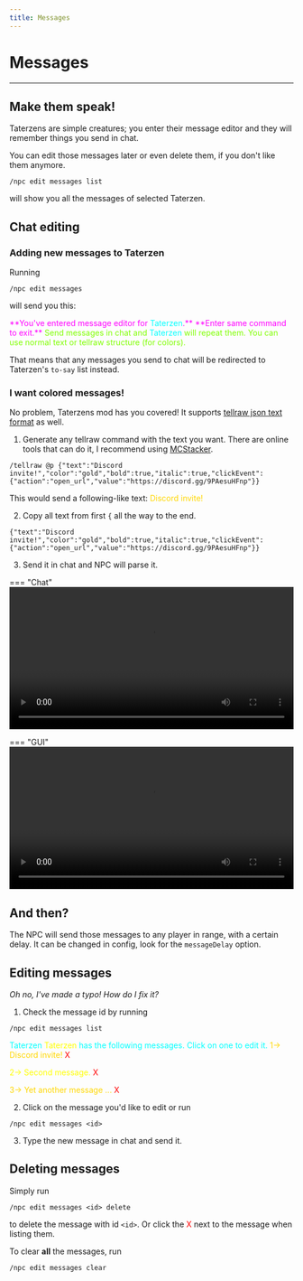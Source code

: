 ```yaml
---
title: Messages
---
```



# Messages

---


## Make them speak!

Taterzens are simple creatures; you enter
their message editor and they will remember things
you send in chat.

You can edit those messages later or even delete them,
if you don't like them anymore.


```
/npc edit messages list
```

will show you all the messages of selected Taterzen.

## Chat editing

### Adding new messages to Taterzen

Running
```
/npc edit messages
```

will send you this:

<span style="color:magenta">
	**You've entered message editor for <span style="color:cyan">Taterzen</span>.**
	**Enter same command to exit.**
</span>

<span style="color:chartreuse">
	Send messages in chat and <span style="color:cyan">Taterzen</span> will repeat them.
	You can use normal text or tellraw structure (for colors).
</span>

That means that any messages you send to chat will be redirected to
Taterzen's `to-say` list instead.

### I want colored messages!

No problem, Taterzens mod has you covered!
It supports [tellraw json text format](https://minecraft.gamepedia.com/Commands/tellraw) as well.

1. Generate any tellraw command with the text you want.
There are online tools that can do it, I recommend using [MCStacker](https://mcstacker.net/).
```
/tellraw @p {"text":"Discord invite!","color":"gold","bold":true,"italic":true,"clickEvent":{"action":"open_url","value":"https://discord.gg/9PAesuHFnp"}}
```

This would send a following-like text:
<span style="color:gold">
	Discord invite!
</span>

2. Copy all text from first `{` all the way to the end.
```
{"text":"Discord invite!","color":"gold","bold":true,"italic":true,"clickEvent":{"action":"open_url","value":"https://discord.gg/9PAesuHFnp"}}
```
3. Send it in chat and NPC will parse it.

=== "Chat"
	<video controls="true" allowfullscreen="true" width="100%">
		<source src="../../assets/video/messages.mp4" type="video/mp4">
	</video>

=== "GUI"
	<video controls="true" allowfullscreen="true" width="100%">
		<source src="../../assets/video/gui_messages.webm" type="video/mp4">
	</video>

## And then?

The NPC will send those messages to any player in range, with a certain delay.
It can be changed in config, look for the `messageDelay` option.

## Editing messages

*Oh no, I've made a typo! How do I fix it?*

1. Check the message id by running
```
/npc edit messages list
```

<span style="color:aqua">
	Taterzen <span style="color:yellow">Taterzen</span> has the following messages. Click on one to edit it.
</span>

<span style="color:gold">
	1-> Discord invite! <span style="color:red">X</span>
</span>

<span style="color:yellow">2-> Second message.</span>	<span style="color:red">X</span>

<span style="color:gold">
	3-> Yet another message ... <span style="color:red">X</span>
</span>


2. Click on the message you'd like to edit or run
```
/npc edit messages <id>
```

3. Type the new message in chat and send it.


## Deleting messages

Simply run
```
/npc edit messages <id> delete
```
to delete the message with id `<id>`.
Or click the <span style="color:red">X</span> next to the message when listing them.

To clear **all** the messages, run
```
/npc edit messages clear
```
